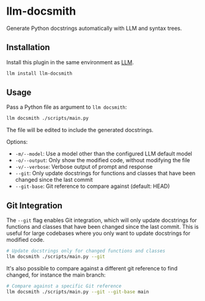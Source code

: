 # llm-docsmith

Generate Python docstrings automatically with LLM and syntax trees.

## Installation

Install this plugin in the same environment as [LLM](https://llm.datasette.io/en/stable/).

```bash
llm install llm-docsmith
```

## Usage

Pass a Python file as argument to `llm docsmith`:

```bash
llm docsmith ./scripts/main.py
```

The file will be edited to include the generated docstrings.

Options:

- `-m/--model`: Use a model other than the configured LLM default model
- `-o/--output`: Only show the modified code, without modifying the file
- `-v/--verbose`: Verbose output of prompt and response
- `--git`: Only update docstrings for functions and classes that have been changed since the last commit
- `--git-base`: Git reference to compare against (default: HEAD)

## Git Integration

The `--git` flag enables Git integration, which will only update docstrings for functions and classes that have been changed since the last commit.
This is useful for large codebases where you only want to update docstrings for modified code.

```bash
# Update docstrings only for changed functions and classes
llm docsmith ./scripts/main.py --git
```

It's also possible to compare against a different git reference to find changed, for instance the main branch:

```bash
# Compare against a specific Git reference
llm docsmith ./scripts/main.py --git --git-base main
```

